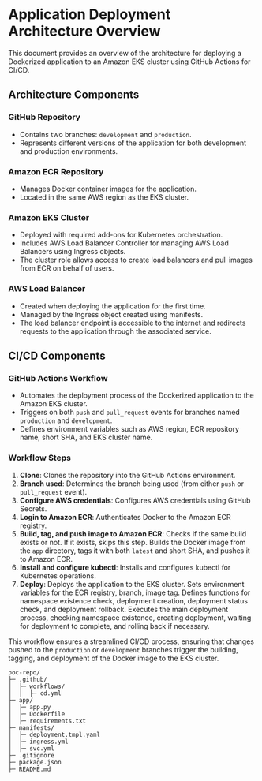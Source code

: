 
# Application Deployment Architecture Overview
 
This document provides an overview of the architecture for deploying a Dockerized application to an Amazon EKS cluster using GitHub Actions for CI/CD.
 
## Architecture Components
 
### GitHub Repository
- Contains two branches: `development` and `production`.
- Represents different versions of the application for both development and production environments.
 
### Amazon ECR Repository
- Manages Docker container images for the application.
- Located in the same AWS region as the EKS cluster.
 
### Amazon EKS Cluster
- Deployed with required add-ons for Kubernetes orchestration.
- Includes AWS Load Balancer Controller for managing AWS Load Balancers using Ingress objects.
- The cluster role allows access to create load balancers and pull images from ECR on behalf of users.
 
### AWS Load Balancer
- Created when deploying the application for the first time.
- Managed by the Ingress object created using manifests.
- The load balancer endpoint is accessible to the internet and redirects requests to the application through the associated service.
 
## CI/CD Components
 
### GitHub Actions Workflow
- Automates the deployment process of the Dockerized application to the Amazon EKS cluster.
- Triggers on both `push` and `pull_request` events for branches named `production` and `development`.
- Defines environment variables such as AWS region, ECR repository name, short SHA, and EKS cluster name.
 
### Workflow Steps
1. **Clone**: Clones the repository into the GitHub Actions environment.
2. **Branch used**: Determines the branch being used (from either `push` or `pull_request` event).
3. **Configure AWS credentials**: Configures AWS credentials using GitHub Secrets.
4. **Login to Amazon ECR**: Authenticates Docker to the Amazon ECR registry.
5. **Build, tag, and push image to Amazon ECR**: Checks if the same build exists or not. If it exists, skips this step. Builds the Docker image from the `app` directory, tags it with both `latest` and short SHA, and pushes it to Amazon ECR.
6. **Install and configure kubectl**: Installs and configures kubectl for Kubernetes operations.
7. **Deploy**: Deploys the application to the EKS cluster. Sets environment variables for the ECR registry, branch, image tag. Defines functions for namespace existence check, deployment creation, deployment status check, and deployment rollback. Executes the main deployment process, checking namespace existence, creating deployment, waiting for deployment to complete, and rolling back if necessary.
 

This workflow ensures a streamlined CI/CD process, ensuring that changes pushed to the `production` or `development` branches trigger the building, tagging, and deployment of the Docker image to the EKS cluster.

```
poc-repo/
├─ .github/
│  ├─ workflows/
│  │  ├─ cd.yml
├─ app/
│  ├─ app.py
│  ├─ Dockerfile
│  ├─ requirements.txt
├─ manifests/
│  ├─ deployment.tmpl.yaml
│  ├─ ingress.yml
│  ├─ svc.yml
├─ .gitignore
├─ package.json
├─ README.md
```